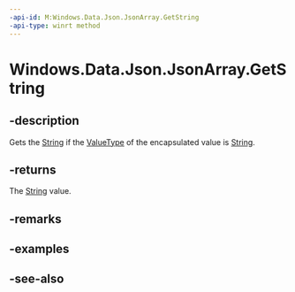```yaml
---
-api-id: M:Windows.Data.Json.JsonArray.GetString
-api-type: winrt method
---
```


<!-- Method syntax
public string GetString()
-->

# Windows.Data.Json.JsonArray.GetString

## -description
Gets the [String](/dotnet/api/system.string?redirectedfrom=MSDN) if the [ValueType](ijsonvalue_valuetype.md) of the encapsulated value is [String](/dotnet/api/system.string?redirectedfrom=MSDN).

## -returns
The [String](/dotnet/api/system.string?redirectedfrom=MSDN) value.

## -remarks

## -examples

## -see-also
